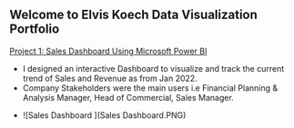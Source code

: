 ## Welcome to Elvis Koech Data Visualization Portfolio


[Project 1: Sales Dashboard Using Microsoft Power BI](https://i2.paste.pics/FVO36.png)

 + I designed an interactive Dashboard to visualize and track the current trend of Sales and Revenue as from Jan 2022.
 + Company Stakeholders were the main users i.e Financial Planning & Analysis Manager, Head of Commercial, Sales Manager.
 
 - ![Sales Dashboard ](Sales Dashboard.PNG)
